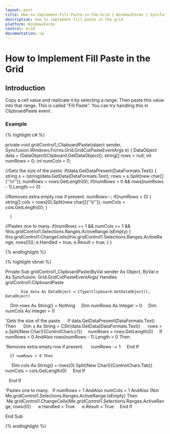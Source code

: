 ```yaml
---
layout: post
title: How-to-Implement-Fill-Paste-in-the-Grid | WindowsForms | Syncfusion
description: how to implement fill paste in the grid
platform: WindowsForms
control: Grid
documentation: ug
---
```


# How to Implement Fill Paste in the Grid

## Introduction

Copy a cell value and replicate it by selecting a range. Then paste this value into that range. This is called "Fill Paste". You can try handling this in ClipboardPaste event.

### Example

{% highlight c# %}



private void gridControl1_ClipboardPaste(object sender, Syncfusion.Windows.Forms.Grid.GridCutPasteEventArgs e)
{
      DataObject data = (DataObject)Clipboard.GetDataObject();
      string[] rows = null;
      int numRows = 0;
      int numCols = 0;


//Gets the size of the paste.
      if(data.GetDataPresent(DataFormats.Text))
      {
          string s = (string)data.GetData(DataFormats.Text);
          rows = s.Split(new char[]{''\n''});
          numRows = rows.GetLength(0);
          if(numRows > 0 && rows[numRows - 1].Length == 0)



//Removes extra empty row if present.
          numRows--; 
          if(numRows > 0)
          {
                   string[] cols = rows[0].Split(new char[]{''\t''});
                   numCols = cols.GetLength(0);
          }

      }


//Pastes one to many.
     if(numRows == 1 && numCols == 1 && !this.gridControl1.Selections.Ranges.ActiveRange.IsEmpty)
     {
          this.gridControl1.ChangeCells(this.gridControl1.Selections.Ranges.ActiveRange,
          rows[0]);
          e.Handled = true;
          e.Result = true;
     }
}

{% endhighlight  %}

{% highlight vbnet %}



Private Sub gridControl1_ClipboardPaste(ByVal sender As Object, ByVal e As Syncfusion. Grid.GridCutPasteEventArgs) Handles gridControl1.ClipboardPaste

           Dim data As DataObject = CType(Clipboard.GetDataObject(), DataObject)
           Dim rows As String() = Nothing
           Dim numRows As Integer = 0
           Dim numCols As Integer = 0


'Gets the size of the paste.
           If data.GetDataPresent(DataFormats.Text) Then
           Dim s As String = CStr(data.GetData(DataFormats.Text))
           rows = s.Split(New Char(){ControlChars.Lf})
           numRows = rows.GetLength(0)
           If numRows > 0 AndAlso rows(numRows - 1).Length = 0 Then



'Removes extra empty row if present.
                numRows -= 1 
           End If

      If numRows > 0 Then
          Dim cols As String() = rows(0).Split(New Char(){ControlChars.Tab})
          numCols = cols.GetLength(0)
     End If

   End If


'Pastes one to many.
  If numRows = 1 AndAlso numCols = 1 AndAlso (Not Me.gridControl1.Selections.Ranges.ActiveRange.IsEmpty) Then
      Me.gridControl1.ChangeCells(Me.gridControl1.Selections.Ranges.ActiveRange, rows(0))
      e.Handled = True
      e.Result = True
    End If

End Sub


{% endhighlight  %}
